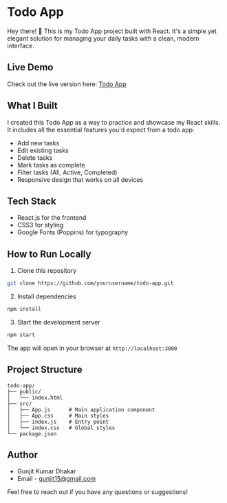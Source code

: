# Todo App

Hey there! 👋 This is my Todo App project built with React. It's a simple yet elegant solution for managing your daily tasks with a clean, modern interface.

## Live Demo
Check out the live version here: [Todo App](https://candid-snickerdoodle-923f9a.netlify.app)

## What I Built

I created this Todo App as a way to practice and showcase my React skills. It includes all the essential features you'd expect from a todo app:

- Add new tasks
- Edit existing tasks
- Delete tasks
- Mark tasks as complete
- Filter tasks (All, Active, Completed)
- Responsive design that works on all devices

## Tech Stack

- React.js for the frontend
- CSS3 for styling
- Google Fonts (Poppins) for typography

## How to Run Locally

1. Clone this repository
```bash
git clone https://github.com/yourusername/todo-app.git
```

2. Install dependencies
```bash
npm install
```

3. Start the development server
```bash
npm start
```

The app will open in your browser at `http://localhost:3000`

## Project Structure

```
todo-app/
├── public/
│   └── index.html
├── src/
│   ├── App.js      # Main application component
│   ├── App.css     # Main styles
│   ├── index.js    # Entry point
│   └── index.css   # Global styles
└── package.json
```

## Author

- Gunjit Kumar Dhakar
- Email - gunjit15@gmail.com

Feel free to reach out if you have any questions or suggestions!

